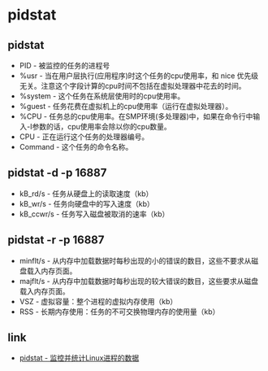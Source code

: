 # pidstat

## pidstat

- PID - 被监控的任务的进程号
- %usr - 当在用户层执行(应用程序)时这个任务的cpu使用率，和 nice 优先级无关。注意这个字段计算的cpu时间不包括在虚拟处理器中花去的时间。
- %system - 这个任务在系统层使用时的cpu使用率。
- %guest - 任务花费在虚拟机上的cpu使用率（运行在虚拟处理器）。
- %CPU - 任务总的cpu使用率。在SMP环境(多处理器)中，如果在命令行中输入-I参数的话，cpu使用率会除以你的cpu数量。
- CPU - 正在运行这个任务的处理器编号。
- Command - 这个任务的命令名称。

## pidstat -d -p 16887

- kB_rd/s - 任务从硬盘上的读取速度（kb）
- kB_wr/s - 任务向硬盘中的写入速度（kb）
- kB_ccwr/s - 任务写入磁盘被取消的速率（kb）

## pidstat -r -p 16887

- minflt/s - 从内存中加载数据时每秒出现的小的错误的数目，这些不要求从磁盘载入内存页面。
- majflt/s - 从内存中加载数据时每秒出现的较大错误的数目，这些要求从磁盘载入内存页面。
- VSZ - 虚拟容量：整个进程的虚拟内存使用（kb）
- RSS - 长期内存使用：任务的不可交换物理内存的使用量（kb）

## link

- [pidstat - 监控并统计Linux进程的数据](http://linux.cn/article-4257-1.html)
